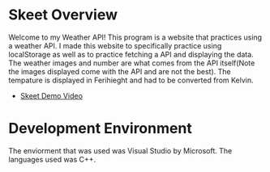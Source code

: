 # Skeet Overview
Welcome to my Weather API!  This program is a website that practices using a weather API. I made this website to specifically practice using localStorage as well as to practice fetching a API and displaying the data. The weather images and number are what comes from the API itself(Note the images displayed come with the API and are not the best).  The tempature is displayed in Ferihieght and had to be converted from Kelvin. 

* [Skeet Demo Video](#)

# Development Environment

The enviorment that was used was Visual Studio by Microsoft.  The languages used was C++.



